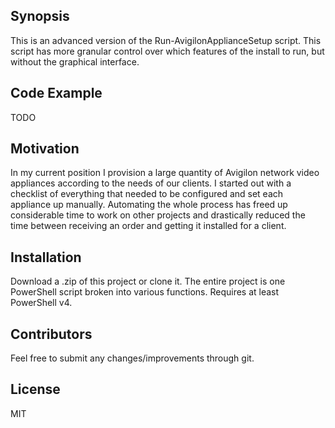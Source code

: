 ## Synopsis

This is an advanced version of the Run-AvigilonApplianceSetup script. This script has more granular control over which features of the install to run, but without the graphical interface.


## Code Example

TODO

## Motivation

In my current position I provision a large quantity of Avigilon network video appliances according to the needs of our clients. I started out with a checklist of everything that needed to be configured and set each appliance up manually. Automating the whole process has freed up considerable time to work on other projects and drastically reduced the time between receiving an order and getting it installed for a client.

## Installation

Download a .zip of this project or clone it. The entire project is one PowerShell script broken into various functions. Requires at least PowerShell v4.

## Contributors

Feel free to submit any changes/improvements through git.

## License

MIT


